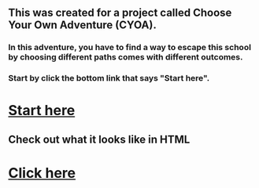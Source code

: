 ## This was created for a project called Choose Your Own Adventure (CYOA).
### In this adventure, you have to find a way to escape this school by choosing different paths comes with different outcomes.
### Start by click the bottom link that says "Start here".

# [Start here](Start-here.md)

## Check out what it looks like in HTML
# [Click here](Html-version.html/README.html)
